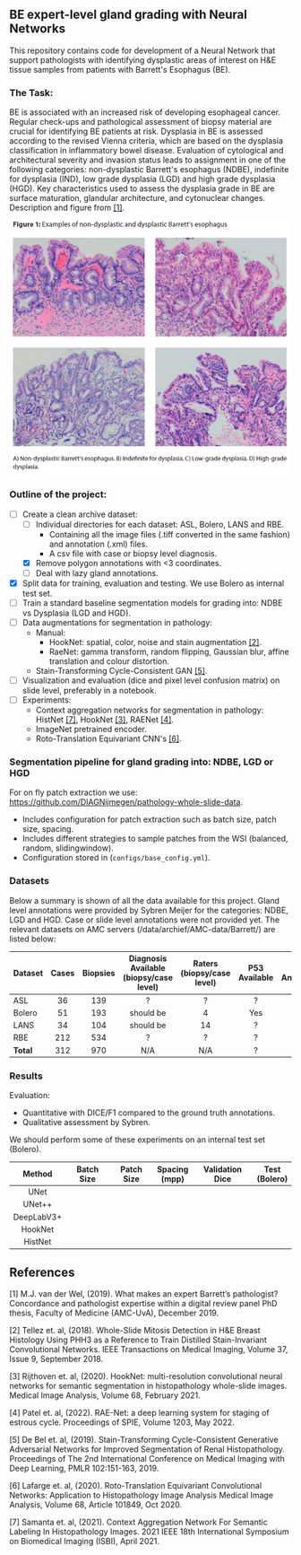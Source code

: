 ## BE expert-level gland grading with Neural Networks
This repository contains code for development of a Neural Network that support pathologists with identifying dysplastic 
areas of interest on H&E tissue samples from patients with Barrett's Esophagus (BE). 

### The Task:
BE is associated with an increased risk of developing esophageal cancer. Regular check-ups and pathological assessment of biopsy material are crucial for identifying BE patients at risk.
Dysplasia in BE is assessed according to the revised Vienna criteria, which are based on the dysplasia classification in inflammatory bowel disease. Evaluation of cytological and architectural severity and invasion status leads to assignment in
one of the following categories: non-dysplastic Barrett's esophagus (NDBE), indefinite for dysplasia (IND), low grade dysplasia (LGD) and high grade dysplasia (HGD). Key characteristics used to assess the
dysplasia grade in BE are surface maturation, glandular architecture, and cytonuclear changes. Description and figure from [[1]](#1).


![](images/examples_grading_BE.png)


### Outline of the project:

- [ ] Create a clean archive dataset:
  - [ ] Individual directories for each dataset: ASL, Bolero, LANS and RBE.
    * Containing all the image files (.tiff converted in the same fashion) and annotation (.xml) files.
    * A csv file with case or biopsy level diagnosis.
  - [x] Remove polygon annotations with <3 coordinates.
  - [ ] Deal with lazy gland annotations.
- [x] Split data for training, evaluation and testing. We use Bolero as internal test set.
- [ ] Train a standard baseline segmentation models for grading into: NDBE vs Dysplasia (LGD and HGD).
- [ ] Data augmentations for segmentation in pathology:
    * Manual:
      - HookNet: spatial, color, noise and stain augmentation [[2]](#2). 
      - RaeNet: gamma transform, random flipping, Gaussian blur, affine translation and colour distortion.
    * Stain-Transforming Cycle-Consistent GAN [[5]](#5).
- [ ] Visualization and evaluation (dice and pixel level confusion matrix) on slide level, preferably in a notebook.
- [ ] Experiments:
  * Context aggregation networks for segmentation in pathology: HistNet [[7]](#7), HookNet [[3]](#3), RAENet [[4]](#4).
  * ImageNet pretrained encoder.
  * Roto-Translation Equivariant CNN's [[6]](#6).
  
### Segmentation pipeline for gland grading into: NDBE, LGD or HGD
For on fly patch extraction we use: https://github.com/DIAGNijmegen/pathology-whole-slide-data.
  * Includes configuration for patch extraction such as batch size, patch size, spacing.
  * Includes different strategies to sample patches from the WSI (balanced, random, slidingwindow).
  * Configuration stored in (`configs/base_config.yml`).

### Datasets 
Below a summary is shown of all the data available for this project. Gland level annotations were provided by Sybren Meijer for the categories: NDBE, LGD and HGD.
Case or slide level annotations were not provided yet. The relevant datasets on AMC servers (/data/archief/AMC-data/Barrett/) are listed below:

| Dataset   | Cases | Biopsies | Diagnosis Available<br/>(biopsy/case level) | Raters<br/>(biopsy/case level) | P53 <br/> Available | Lazy <br> Annotations |
|-----------|:-----:|:--------:|:-------------------------------------------:|:------------------------------:|:-------------------:|:---------------------:|
| ASL       |  36   |   139    |                      ?                      |               ?                |          ?          |          yes          |
| Bolero    |  51   |   193    |                  should be                  |               4                |         Yes         |          yes          |
| LANS      |  34   |   104    |                  should be                  |               14               |          ?          |          yes          |
| RBE       |  212  |   534    |                      ?                      |               ?                |          ?          |          no           |
| **Total** |  312  |   970    |                     N/A                     |              N/A               |          ?          |          N/A          |        |


### Results
Evaluation:
  * Quantitative with DICE/F1 compared to the ground truth annotations.
  * Qualitative assessment by Sybren.
  
We should perform some of these experiments on an internal test set (Bolero).

|   Method   | Batch Size | Patch Size | Spacing <br/> (mpp) | Validation Dice | Test <br/> (Bolero) |
|:----------:|:----------:|:----------:|:-------------------:|:---------------:|:-------------------:|
|    UNet    |            |            |                     |                 |                     |
|   UNet++   |            |            |                     |                 |                     |
| DeepLabV3+ |            |            |                     |                 |                     |
|  HookNet   |            |            |                     |                 |                     |
|  HistNet   |            |            |                     |                 |                     |


## References
<a id="1">[1]</a> 
M.J. van der Wel, (2019). 
What makes an expert Barrett’s pathologist? Concordance and pathologist expertise within a digital review panel
PhD thesis, Faculty of Medicine (AMC-UvA), December 2019.

<a id="2">[2]</a> 
Tellez et. al, (2018). 
Whole-Slide Mitosis Detection in H&E Breast Histology Using PHH3 as a Reference to Train Distilled Stain-Invariant Convolutional Networks.
IEEE Transactions on Medical Imaging, Volume 37, Issue 9, September 2018.

<a id="3">[3]</a> 
Rijthoven et. al, (2020). 
HookNet: multi-resolution convolutional neural networks for semantic segmentation in histopathology whole-slide images. 
Medical Image Analysis, Volume 68, February 2021.

<a id="4">[4]</a> 
Patel et. al, (2022). 
RAE-Net: a deep learning system for staging of estrous cycle. 
Proceedings of SPIE, Volume 1203, May 2022.

<a id="5">[5]</a> 
De Bel et. al, (2019). 
Stain-Transforming Cycle-Consistent Generative Adversarial Networks for Improved Segmentation of Renal Histopathology.
Proceedings of The 2nd International Conference on Medical Imaging with Deep Learning, PMLR 102:151-163, 2019.

<a id="6">[6]</a> 
Lafarge et. al, (2020). 
Roto-Translation Equivariant Convolutional Networks: Application to Histopathology Image Analysis
Medical Image Analysis, Volume 68, Article 101849, Oct 2020.

<a id="7">[7]</a> 
Samanta et. al, (2021). 
Context Aggregation Network For Semantic Labeling In Histopathology Images.
2021 IEEE 18th International Symposium on Biomedical Imaging (ISBI), April 2021.